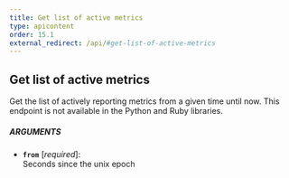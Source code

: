 ```yaml
---
title: Get list of active metrics
type: apicontent
order: 15.1
external_redirect: /api/#get-list-of-active-metrics
---
```


## Get list of active metrics
Get the list of actively reporting metrics from a given time until now. This endpoint is not available in the Python and Ruby libraries.

##### ARGUMENTS
* **`from`** [*required*]:  
    Seconds since the unix epoch



